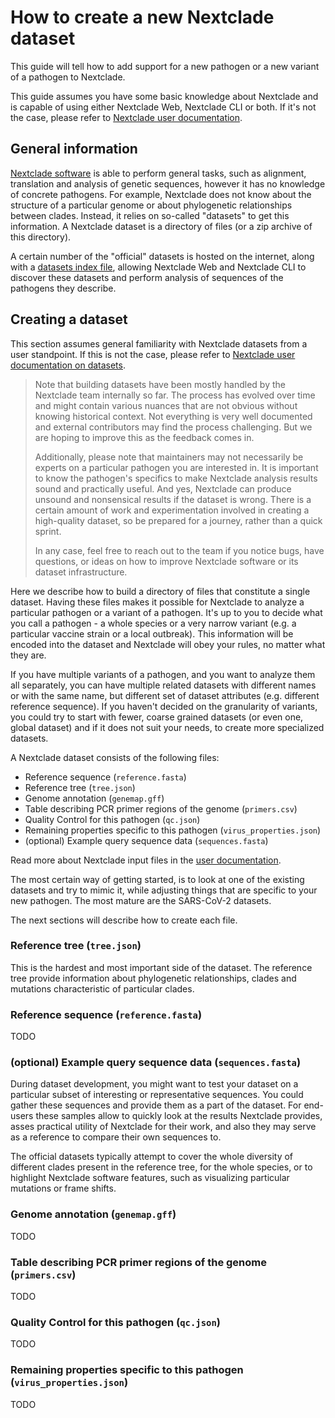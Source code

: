 # How to create a new Nextclade dataset

This guide will tell how to add support for a new pathogen or a new variant of a pathogen to Nextclade.

This guide assumes you have some basic knowledge about Nextclade and is capable of using either Nextclade Web, Nextclade CLI or both. If it's not the case, please refer to [Nextclade user documentation](https://docs.nextstrain.org/projects/nextclade/en/stable/index.html).

## General information

[Nextclade software](https://github.com/nextstrain/nextclade) is able to perform general tasks, such as alignment, translation and analysis of genetic sequences, however it has no knowledge of concrete pathogens. For example, Nextclade does not know about the structure of a particular genome or about phylogenetic relationships between clades. Instead, it relies on so-called "datasets" to get this information. A Nextclade dataset is a directory of files (or a zip archive of this directory).

A certain number of the "official" datasets is hosted on the internet, along with a [datasets index file](https://data.clades.nextstrain.org/index_v2.json), allowing Nextclade Web and Nextclade CLI to discover these datasets and perform analysis of sequences of the pathogens they describe.

## Creating a dataset

This section assumes general familiarity with Nextclade datasets from a user standpoint. If this is not the case, please refer to [Nextclade user documentation on datasets](https://docs.nextstrain.org/projects/nextclade/en/stable/user/datasets.html).

> Note that building datasets have been mostly handled by the Nextclade team internally so far. The process has evolved over time and might contain various nuances that are not obvious without knowing historical context. Not everything is very well documented and external contributors may find the process challenging. But we are hoping to improve this as the feedback comes in.
>
> Additionally, please note that maintainers may not necessarily be experts on a particular pathogen you are interested in. It is important to know the pathogen's specifics to make Nextclade analysis results sound and practically useful. And yes, Nextclade can produce unsound and nonsensical results if the dataset is wrong. There is a certain amount of work and experimentation involved in creating a high-quality dataset, so be prepared for a journey, rather than a quick sprint.
>
> In any case, feel free to reach out to the team if you notice bugs, have questions, or ideas on how to improve Nextclade software or its dataset infrastructure.


Here we describe how to build a directory of files that constitute a single dataset. Having these files makes it possible for Nextclade to analyze a particular pathogen or a variant of a pathogen. It's up to you to decide what you call a pathogen - a whole species or a very narrow variant (e.g. a particular vaccine strain or a local outbreak). This information will be encoded into the dataset and Nextclade will obey your rules, no matter what they are.

If you have multiple variants of a pathogen, and you want to analyze them all separately, you can have multiple related datasets with different names or with the same name, but different set of dataset attributes (e.g. different reference sequence). If you haven't decided on the granularity of variants, you could try to start with fewer, coarse grained datasets (or even one, global dataset) and if it does not suit your needs, to create more specialized datasets.

A Nextclade dataset consists of the following files:

- Reference sequence (`reference.fasta`)
- Reference tree (`tree.json`)
- Genome annotation (`genemap.gff`)
- Table describing PCR primer regions of the genome (`primers.csv`)
- Quality Control for this pathogen (`qc.json`)
- Remaining properties specific to this pathogen (`virus_properties.json`)
- (optional) Example query sequence data (`sequences.fasta`)

Read more about Nextclade input files in the [user documentation](https://docs.nextstrain.org/projects/nextclade/en/stable/user/input-files.html).

The most certain way of getting started, is to look at one of the existing datasets and try to mimic it, while adjusting things that are specific to your new pathogen. The most mature are the SARS-CoV-2 datasets.

The next sections will describe how to create each file.

### Reference tree (`tree.json`)

This is the hardest and most important side of the dataset. The reference tree provide information about phylogenetic relationships, clades and mutations characteristic of particular clades.

### Reference sequence (`reference.fasta`)

TODO

### (optional) Example query sequence data (`sequences.fasta`)

During dataset development, you might want to test your dataset on a particular subset of interesting or representative sequences. You could gather these sequences and provide them as a part of the dataset. For end-users these samples allow to quickly look at the results Nextclade provides, asses practical utility of Nextclade for their work, and also they may serve as a reference to compare their own sequences to.

The official datasets typically attempt to cover the whole diversity of different clades present in the reference tree, for the whole species, or to highlight Nextclade software features, such as visualizing particular mutations or frame shifts.

### Genome annotation (`genemap.gff`)

TODO

### Table describing PCR primer regions of the genome (`primers.csv`)

TODO

### Quality Control for this pathogen (`qc.json`)

TODO

### Remaining properties specific to this pathogen (`virus_properties.json`)

TODO
